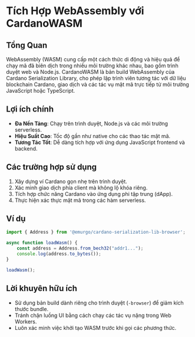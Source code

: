 # Tích Hợp WebAssembly với CardanoWASM

## Tổng Quan
WebAssembly (WASM) cung cấp một cách thức di động và hiệu quả để chạy mã đã biên dịch trong nhiều môi trường khác nhau, bao gồm trình duyệt web và Node.js. CardanoWASM là bản build WebAssembly của Cardano Serialization Library, cho phép lập trình viên tương tác với dữ liệu blockchain Cardano, giao dịch và các tác vụ mật mã trực tiếp từ môi trường JavaScript hoặc TypeScript.

## Lợi ích chính
- **Đa Nền Tảng**: Chạy trên trình duyệt, Node.js và các môi trường serverless.
- **Hiệu Suất Cao**: Tốc độ gần như native cho các thao tác mật mã.
- **Tương Tác Tốt**: Dễ dàng tích hợp với ứng dụng JavaScript frontend và backend.

## Các trường hợp sử dụng
1. Xây dựng ví Cardano gọn nhẹ trên trình duyệt.
2. Xác minh giao dịch phía client mà không lộ khóa riêng.
3. Tích hợp chức năng Cardano vào ứng dụng phi tập trung (dApp).
4. Thực hiện xác thực mật mã trong các hàm serverless.

## Ví dụ
```javascript
import { Address } from '@emurgo/cardano-serialization-lib-browser';

async function loadWasm() {
    const address = Address.from_bech32("addr1...");
    console.log(address.to_bytes());
}

loadWasm();
```

## Lời khuyên hữu ích
- Sử dụng bản build dành riêng cho trình duyệt (`-browser`) để giảm kích thước bundle.
- Tránh chặn luồng UI bằng cách chạy các tác vụ nặng trong Web Workers.
- Luôn xác minh việc khởi tạo WASM trước khi gọi các phương thức.
